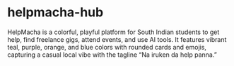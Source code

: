 # helpmacha-hub
HelpMacha is a colorful, playful platform for South Indian students to get help, find freelance gigs, attend events, and use AI tools. It features vibrant teal, purple, orange, and blue colors with rounded cards and emojis, capturing a casual local vibe with the tagline “Na iruken da help panna.”
